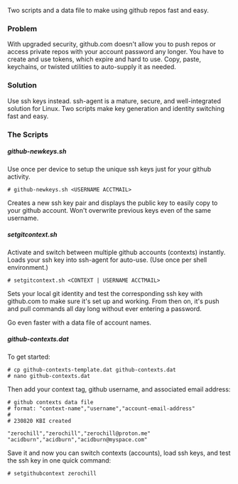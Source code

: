 Two scripts and a data file to make using github repos fast and easy.

### Problem
With upgraded security, github.com doesn't allow you to push repos or access private repos with your account password any longer. You have to create and use tokens, which expire and hard to use. Copy, paste, keychains, or twisted utilities to auto-supply it as needed.

### Solution
Use ssh keys instead. ssh-agent is a mature, secure, and well-integrated solution for Linux.
Two scripts make key generation and identity switching fast and easy.

### The Scripts

##### github-newkeys.sh
Use once per device to setup the unique ssh keys just for your github activity.
```
# github-newkeys.sh <USERNAME ACCTMAIL>
```
Creates a new ssh key pair and displays the public key to easily copy to your github account. Won't overwrite previous keys even of the same username.

##### setgitcontext.sh
Activate and switch between multiple github accounts (contexts) instantly. 
Loads your ssh key into ssh-agent for auto-use. (Use once per shell environment.)
```
# setgitcontext.sh <CONTEXT | USERNAME ACCTMAIL>
```
Sets your local git identity and test the corresponding ssh key with github.com to make sure it's set up and working. From then on, it's push and pull commands all day long without ever entering a password.

Go even faster with a data file of account names.

##### github-contexts.dat
To get started:
```
# cp github-contexts-template.dat github-contexts.dat
# nano github-contexts.dat
```

Then add your context tag, github username, and associated email address:
```
# github contexts data file
# format: "context-name","username","account-email-address"
#
# 230820 KBI created

"zerochill","zerochill","zerochill@proton.me"
"acidburn","acidburn","acidburn@myspace.com"
```
Save it and now you can switch contexts (accounts), load ssh keys, and test the ssh key in one quick command:
```
# setgithubcontext zerochill
```

